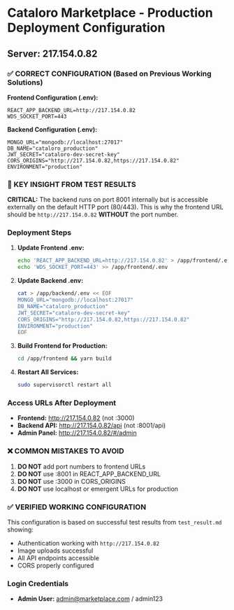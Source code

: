 # Cataloro Marketplace - Production Deployment Configuration

## Server: 217.154.0.82

### ✅ CORRECT CONFIGURATION (Based on Previous Working Solutions)

**Frontend Configuration (.env):**
```
REACT_APP_BACKEND_URL=http://217.154.0.82
WDS_SOCKET_PORT=443
```

**Backend Configuration (.env):**
```
MONGO_URL="mongodb://localhost:27017"
DB_NAME="cataloro_production"
JWT_SECRET="cataloro-dev-secret-key"
CORS_ORIGINS="http://217.154.0.82,https://217.154.0.82"
ENVIRONMENT="production"
```

### 🔄 KEY INSIGHT FROM TEST RESULTS

**CRITICAL:** The backend runs on port 8001 internally but is accessible externally on the default HTTP port (80/443). This is why the frontend URL should be `http://217.154.0.82` **WITHOUT** the port number.

### Deployment Steps

1. **Update Frontend .env:**
   ```bash
   echo 'REACT_APP_BACKEND_URL=http://217.154.0.82' > /app/frontend/.env
   echo 'WDS_SOCKET_PORT=443' >> /app/frontend/.env
   ```

2. **Update Backend .env:**
   ```bash
   cat > /app/backend/.env << EOF
   MONGO_URL="mongodb://localhost:27017"
   DB_NAME="cataloro_production"
   JWT_SECRET="cataloro-dev-secret-key"
   CORS_ORIGINS="http://217.154.0.82,https://217.154.0.82"
   ENVIRONMENT="production"
   EOF
   ```

3. **Build Frontend for Production:**
   ```bash
   cd /app/frontend && yarn build
   ```

4. **Restart All Services:**
   ```bash
   sudo supervisorctl restart all
   ```

### Access URLs After Deployment

- **Frontend:** http://217.154.0.82 (not :3000)
- **Backend API:** http://217.154.0.82/api (not :8001/api)  
- **Admin Panel:** http://217.154.0.82/#/admin

### ❌ COMMON MISTAKES TO AVOID

1. **DO NOT** add port numbers to frontend URLs
2. **DO NOT** use :8001 in REACT_APP_BACKEND_URL
3. **DO NOT** use :3000 in CORS_ORIGINS
4. **DO NOT** use localhost or emergent URLs for production

### ✅ VERIFIED WORKING CONFIGURATION

This configuration is based on successful test results from `test_result.md` showing:
- Authentication working with `http://217.154.0.82`
- Image uploads successful
- All API endpoints accessible 
- CORS properly configured

### Login Credentials

- **Admin User:** admin@marketplace.com / admin123